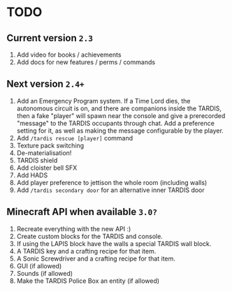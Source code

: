 # TODO

## Current version `2.3`
1. Add video for books / achievements
2. Add docs for new features / perms / commands

## Next version `2.4+`
1. Add an Emergency Program system. If a Time Lord dies, the autonomous circuit is on, and there are companions inside the TARDIS, then a fake "player" will spawn near the console and give a prerecorded "message" to the TARDIS occupants through chat. Add a preference setting for it, as well as making the message configurable by the player.
2. Add `/tardis rescue [player]` command
3. Texture pack switching
4. De-materialisation!
5. TARDIS shield
6. Add cloister bell SFX
7. Add HADS
8. Add player preference to jettison the whole room (including walls)
9. Add `/tardis secondary door` for an alternative inner TARDIS door

## Minecraft API when available `3.0?`
1. Recreate everything with the new API :)
2. Create custom blocks for the TARDIS and console.
3. If using the LAPIS block have the walls a special TARDIS wall block.
4. A TARDIS key and a crafting recipe for that item.
5. A Sonic Screwdriver and a crafting recipe for that item.
6. GUI (if allowed)
7. Sounds (if allowed)
8. Make the TARDIS Police Box an entity (if allowed)
